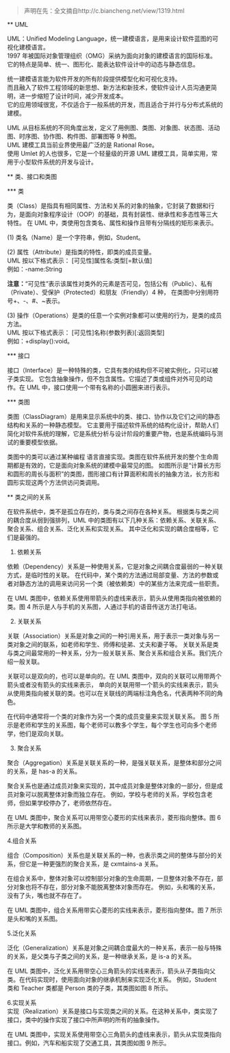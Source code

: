 > 声明在先：全文摘自http://c.biancheng.net/view/1319.html    

** UML    

UML：Unified Modeling Language，统一建模语言，是用来设计软件蓝图的可视化建模语言。    
1997 年被国际对象管理组织（OMG）采纳为面向对象的建模语言的国际标准。    
它的特点是简单、统一、图形化、能表达软件设计中的动态与静态信息。    

统一建模语言能为软件开发的所有阶段提供模型化和可视化支持。    
而且融入了软件工程领域的新思想、新方法和新技术，使软件设计人员沟通更简明，进一步缩短了设计时间，减少开发成本。    
它的应用领域很宽，不仅适合于一般系统的开发，而且适合于并行与分布式系统的建模。    

UML 从目标系统的不同角度出发，定义了用例图、类图、对象图、状态图、活动图、时序图、协作图、构件图、部署图等 9 种图。    
UML 建模工具当前业界使用最广泛的是 Rational Rose。    
使用 Umlet 的人也很多，它是一个轻量级的开源 UML 建模工具，简单实用，常用于小型软件系统的开发与设计。    

** 类、接口和类图    

*** 类    

类（Class）是指具有相同属性、方法和关系的对象的抽象，它封装了数据和行为，是面向对象程序设计（OOP）的基础，具有封装性、继承性和多态性等三大特性。
在 UML 中，类使用包含类名、属性和操作且带有分隔线的矩形来表示。    

(1) 类名（Name）是一个字符串，例如，Student。    

(2) 属性（Attribute）是指类的特性，即类的成员变量。    
UML 按以下格式表示： [可见性]属性名:类型[=默认值]    
例如：-name:String    

**注意：**“可见性”表示该属性对类外的元素是否可见，包括公有（Public）、私有（Private）、受保护（Protected）和朋友（Friendly）4 种，
在类图中分别用符号+、-、#、~表示。    

(3) 操作（Operations）是类的任意一个实例对象都可以使用的行为，是类的成员方法。    
UML 按以下格式表示： [可见性]名称(参数列表)[:返回类型]    
例如：+display():void。    

*** 接口    

接口（Interface）是一种特殊的类，它具有类的结构但不可被实例化，只可以被子类实现。
它包含抽象操作，但不包含属性。它描述了类或组件对外可见的动作。在 UML 中，接口使用一个带有名称的小圆圈来进行表示。    

*** 类图    

类图（ClassDiagram）是用来显示系统中的类、接口、协作以及它们之间的静态结构和关系的一种静态模型。
它主要用于描述软件系统的结构化设计，帮助人们简化对软件系统的理解，它是系统分析与设计阶段的重要产物，也是系统编码与测试的重要模型依据。    

 类图中的类可以通过某种编程 语言直接实现。类图在软件系统开发的整个生命周期都是有效的，它是面向对象系统的建模中最常见的图。
 如图所示是“计算长方形和圆形的周长与面积”的类图，图形接口有计算面积和周长的抽象方法，长方形和圆形实现这两个方法供访问类调用。    
 
 ** 类之间的关系    
 
 在软件系统中，类不是孤立存在的，类与类之间存在各种关系。
 根据类与类之间的耦合度从弱到强排列，UML 中的类图有以下几种关系：依赖关系、关联关系、聚合关系、组合关系、泛化关系和实现关系。
 其中泛化和实现的耦合度相等，它们是最强的。    
 
1. 依赖关系    

依赖（Dependency）关系是一种使用关系，它是对象之间耦合度最弱的一种关联方式，是临时性的关联。
在代码中，某个类的方法通过局部变量、方法的参数或者对静态方法的调用来访问另一个类（被依赖类）中的某些方法来完成一些职责。    

在 UML 类图中，依赖关系使用带箭头的虚线来表示，箭头从使用类指向被依赖的类。图 4 所示是人与手机的关系图，人通过手机的语音传送方法打电话。    


2. 关联关系    

关联（Association）关系是对象之间的一种引用关系，用于表示一类对象与另一类对象之间的联系，如老师和学生、师傅和徒弟、丈夫和妻子等。
关联关系是类与类之间最常用的一种关系，分为一般关联关系、聚合关系和组合关系。我们先介绍一般关联。    

关联可以是双向的，也可以是单向的。在 UML 类图中，双向的关联可以用带两个箭头或者没有箭头的实线来表示，
单向的关联用带一个箭头的实线来表示，箭头从使用类指向被关联的类。也可以在关联线的两端标注角色名，代表两种不同的角色。    

在代码中通常将一个类的对象作为另一个类的成员变量来实现关联关系。
图 5 所示是老师和学生的关系图，每个老师可以教多个学生，每个学生也可向多个老师学，他们是双向关联。    

3. 聚合关系    

聚合（Aggregation）关系是关联关系的一种，是强关联关系，是整体和部分之间的关系，是 has-a 的关系。    

聚合关系也是通过成员对象来实现的，其中成员对象是整体对象的一部分，但是成员对象可以脱离整体对象而独立存在。
例如，学校与老师的关系，学校包含老师，但如果学校停办了，老师依然存在。     

在 UML 类图中，聚合关系可以用带空心菱形的实线来表示，菱形指向整体。图 6 所示是大学和教师的关系图。    


4.组合关系    

组合（Composition）关系也是关联关系的一种，也表示类之间的整体与部分的关系，但它是一种更强烈的聚合关系，是 cxmtains-a 关系。    

在组合关系中，整体对象可以控制部分对象的生命周期，一旦整体对象不存在，部分对象也将不存在，部分对象不能脱离整体对象而存在。
例如，头和嘴的关系，没有了头，嘴也就不存在了。    

在 UML 类图中，组合关系用带实心菱形的实线来表示，菱形指向整体。图 7 所示是头和嘴的关系图。    


5.泛化关系    

泛化（Generalization）关系是对象之间耦合度最大的一种关系，表示一般与特殊的关系，是父类与子类之间的关系，是一种继承关系，是 is-a 的关系。    

在 UML 类图中，泛化关系用带空心三角箭头的实线来表示，箭头从子类指向父类。在代码实现时，使用面向对象的继承机制来实现泛化关系。
例如，Student 类和 Teacher 类都是 Person 类的子类，其类图如图 8 所示。    


6.实现关系    
实现（Realization）关系是接口与实现类之间的关系。在这种关系中，类实现了接口，类中的操作实现了接口中所声明的所有的抽象操作。    

在 UML 类图中，实现关系使用带空心三角箭头的虚线来表示，箭头从实现类指向接口。例如，汽车和船实现了交通工具，其类图如图 9 所示。    
